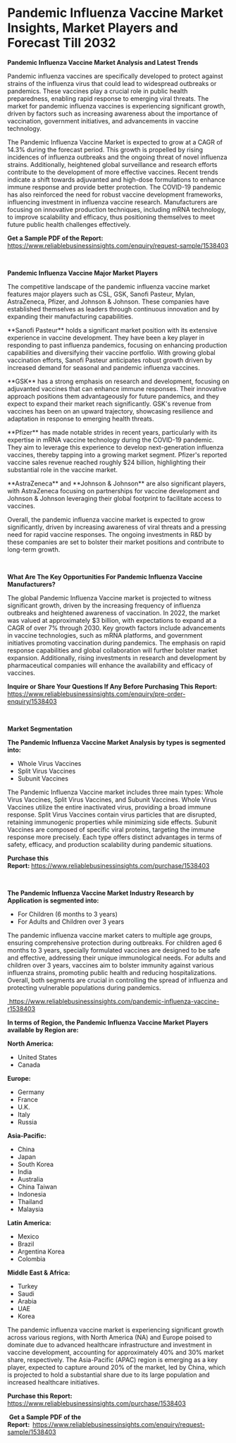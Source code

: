 <p><h1>Pandemic Influenza Vaccine Market Insights, Market Players and Forecast Till 2032</h1></p><p><strong>Pandemic Influenza Vaccine Market Analysis and Latest Trends</strong></p>
<p><p>Pandemic influenza vaccines are specifically developed to protect against strains of the influenza virus that could lead to widespread outbreaks or pandemics. These vaccines play a crucial role in public health preparedness, enabling rapid response to emerging viral threats. The market for pandemic influenza vaccines is experiencing significant growth, driven by factors such as increasing awareness about the importance of vaccination, government initiatives, and advancements in vaccine technology.</p><p>The Pandemic Influenza Vaccine Market is expected to grow at a CAGR of 14.3% during the forecast period. This growth is propelled by rising incidences of influenza outbreaks and the ongoing threat of novel influenza strains. Additionally, heightened global surveillance and research efforts contribute to the development of more effective vaccines. Recent trends indicate a shift towards adjuvanted and high-dose formulations to enhance immune response and provide better protection. The COVID-19 pandemic has also reinforced the need for robust vaccine development frameworks, influencing investment in influenza vaccine research. Manufacturers are focusing on innovative production techniques, including mRNA technology, to improve scalability and efficacy, thus positioning themselves to meet future public health challenges effectively.</p></p>
<p><strong>Get a Sample PDF of the Report:&nbsp;</strong> <a href="https://www.reliablebusinessinsights.com/enquiry/request-sample/1538403?utm_campaign=2446&utm_medium=2&utm_source=Github&utm_content=ia&utm_term=19042025&utm_id=pandemic-influenza-vaccine">https://www.reliablebusinessinsights.com/enquiry/request-sample/1538403</a></p>
<p>&nbsp;</p>
<p><strong>Pandemic Influenza Vaccine Major Market Players</strong></p>
<p><p>The competitive landscape of the pandemic influenza vaccine market features major players such as CSL, GSK, Sanofi Pasteur, Mylan, AstraZeneca, Pfizer, and Johnson & Johnson. These companies have established themselves as leaders through continuous innovation and by expanding their manufacturing capabilities.</p><p>**Sanofi Pasteur** holds a significant market position with its extensive experience in vaccine development. They have been a key player in responding to past influenza pandemics, focusing on enhancing production capabilities and diversifying their vaccine portfolio. With growing global vaccination efforts, Sanofi Pasteur anticipates robust growth driven by increased demand for seasonal and pandemic influenza vaccines.</p><p>**GSK** has a strong emphasis on research and development, focusing on adjuvanted vaccines that can enhance immune responses. Their innovative approach positions them advantageously for future pandemics, and they expect to expand their market reach significantly. GSK's revenue from vaccines has been on an upward trajectory, showcasing resilience and adaptation in response to emerging health threats.</p><p>**Pfizer** has made notable strides in recent years, particularly with its expertise in mRNA vaccine technology during the COVID-19 pandemic. They aim to leverage this experience to develop next-generation influenza vaccines, thereby tapping into a growing market segment. Pfizer's reported vaccine sales revenue reached roughly $24 billion, highlighting their substantial role in the vaccine market.</p><p>**AstraZeneca** and **Johnson & Johnson** are also significant players, with AstraZeneca focusing on partnerships for vaccine development and Johnson & Johnson leveraging their global footprint to facilitate access to vaccines. </p><p>Overall, the pandemic influenza vaccine market is expected to grow significantly, driven by increasing awareness of viral threats and a pressing need for rapid vaccine responses. The ongoing investments in R&D by these companies are set to bolster their market positions and contribute to long-term growth.</p></p>
<p>&nbsp;</p>
<p><strong>What Are The Key Opportunities For Pandemic Influenza Vaccine Manufacturers?</strong></p>
<p><p>The global Pandemic Influenza Vaccine market is projected to witness significant growth, driven by the increasing frequency of influenza outbreaks and heightened awareness of vaccination. In 2022, the market was valued at approximately $3 billion, with expectations to expand at a CAGR of over 7% through 2030. Key growth factors include advancements in vaccine technologies, such as mRNA platforms, and government initiatives promoting vaccination during pandemics. The emphasis on rapid response capabilities and global collaboration will further bolster market expansion. Additionally, rising investments in research and development by pharmaceutical companies will enhance the availability and efficacy of vaccines.</p></p>
<p><strong>Inquire or Share Your Questions If Any Before Purchasing This Report:</strong> <a href="https://www.reliablebusinessinsights.com/enquiry/pre-order-enquiry/1538403?utm_campaign=2446&utm_medium=2&utm_source=Github&utm_content=ia&utm_term=19042025&utm_id=pandemic-influenza-vaccine">https://www.reliablebusinessinsights.com/enquiry/pre-order-enquiry/1538403</a></p>
<p>&nbsp;</p>
<p><strong>Market Segmentation</strong></p>
<p><strong>The Pandemic Influenza Vaccine Market Analysis by types is segmented into:</strong></p>
<p><ul><li>Whole Virus Vaccines</li><li>Split Virus Vaccines</li><li>Subunit Vaccines</li></ul></p>
<p><p>The Pandemic Influenza Vaccine market includes three main types: Whole Virus Vaccines, Split Virus Vaccines, and Subunit Vaccines. Whole Virus Vaccines utilize the entire inactivated virus, providing a broad immune response. Split Virus Vaccines contain virus particles that are disrupted, retaining immunogenic properties while minimizing side effects. Subunit Vaccines are composed of specific viral proteins, targeting the immune response more precisely. Each type offers distinct advantages in terms of safety, efficacy, and production scalability during pandemic situations.</p></p>
<p><strong>Purchase this Report:&nbsp;</strong><a href="https://www.reliablebusinessinsights.com/purchase/1538403?utm_campaign=2446&utm_medium=2&utm_source=Github&utm_content=ia&utm_term=19042025&utm_id=pandemic-influenza-vaccine">https://www.reliablebusinessinsights.com/purchase/1538403</a></p>
<p>&nbsp;</p>
<p><strong>The Pandemic Influenza Vaccine Market Industry Research by Application is segmented into:</strong></p>
<p><ul><li>For Children (6 months to 3 years)</li><li>For Adults and Children over 3 years</li></ul></p>
<p><p>The pandemic influenza vaccine market caters to multiple age groups, ensuring comprehensive protection during outbreaks. For children aged 6 months to 3 years, specially formulated vaccines are designed to be safe and effective, addressing their unique immunological needs. For adults and children over 3 years, vaccines aim to bolster immunity against various influenza strains, promoting public health and reducing hospitalizations. Overall, both segments are crucial in controlling the spread of influenza and protecting vulnerable populations during pandemics.</p></p>
<p><a href="https://www.reliablebusinessinsights.com/pandemic-influenza-vaccine-r1538403?utm_campaign=2446&utm_medium=2&utm_source=Github&utm_content=ia&utm_term=19042025&utm_id=pandemic-influenza-vaccine">&nbsp;https://www.reliablebusinessinsights.com/pandemic-influenza-vaccine-r1538403</a></p>
<p><strong>In terms of Region, the Pandemic Influenza Vaccine Market Players available by Region are:</strong></p>
<p>
    <p> <strong> North America: </strong>
        <ul>
            <li>United States</li>
            <li>Canada</li>
        </ul>
        </p> 
    <p> <strong> Europe: </strong>
        <ul>
            <li>Germany</li>
            <li>France</li>
            <li>U.K.</li>
            <li>Italy</li>
            <li>Russia</li>
        </ul>
        </p> 
    <p> <strong> Asia-Pacific: </strong>
        <ul>
            <li>China</li>
            <li>Japan</li>
            <li>South Korea</li>
            <li>India</li>
            <li>Australia</li>
            <li>China Taiwan</li>
            <li>Indonesia</li>
            <li>Thailand</li>
            <li>Malaysia</li>
        </ul>
        </p> 
    <p> <strong> Latin America: </strong>
        <ul>
            <li>Mexico</li>
            <li>Brazil</li>
            <li>Argentina Korea</li>
            <li>Colombia</li>
        </ul>
        </p> 
    <p> <strong> Middle East & Africa: </strong>
        <ul>
            <li>Turkey</li>
            <li>Saudi</li>
            <li>Arabia</li>
            <li>UAE</li>
            <li>Korea</li>
        </ul>
    </p>
    </p>
<p><p>The pandemic influenza vaccine market is experiencing significant growth across various regions, with North America (NA) and Europe poised to dominate due to advanced healthcare infrastructure and investment in vaccine development, accounting for approximately 40% and 30% market share, respectively. The Asia-Pacific (APAC) region is emerging as a key player, expected to capture around 20% of the market, led by China, which is projected to hold a substantial share due to its large population and increased healthcare initiatives.</p></p>
<p><strong>Purchase this Report: </strong><a href="https://www.reliablebusinessinsights.com/purchase/1538403?utm_campaign=2446&utm_medium=2&utm_source=Github&utm_content=ia&utm_term=19042025&utm_id=pandemic-influenza-vaccine">https://www.reliablebusinessinsights.com/purchase/1538403</a></p>
<p>&nbsp;<strong>Get a Sample PDF of the Report:&nbsp;&nbsp;</strong><a href="https://www.reliablebusinessinsights.com/enquiry/request-sample/1538403?utm_campaign=2446&utm_medium=2&utm_source=Github&utm_content=ia&utm_term=19042025&utm_id=pandemic-influenza-vaccine">https://www.reliablebusinessinsights.com/enquiry/request-sample/1538403</a></p>
<p><strong></strong></p>
<p><p></p><p></p><p></p></p>